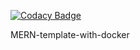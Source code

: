 [![Codacy Badge](https://api.codacy.com/project/badge/Grade/5f86ff6c6556470cb9c9bbe011f080da)](https://www.codacy.com/manual/caio_7/MERN-template-with-docker?utm_source=github.com&amp;utm_medium=referral&amp;utm_content=chsilva/MERN-template-with-docker&amp;utm_campaign=Badge_Grade)

MERN-template-with-docker

